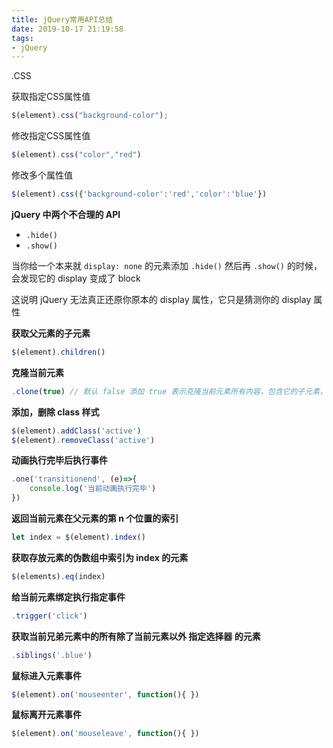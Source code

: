 ```yaml
---
title: jQuery常用API总结
date: 2019-10-17 21:19:58
tags:
- jQuery
---
```


.CSS

获取指定CSS属性值

```js
$(element).css("background-color");
```

修改指定CSS属性值

```js
$(element).css("color","red")
```
修改多个属性值
```javascript
$(element).css({'background-color':'red','color':'blue'})
```

**jQuery 中两个不合理的 API** 

- `.hide()`
- `.show()`

当你给一个本来就 `display: none` 的元素添加 `.hide()` 然后再 `.show()` 的时候，会发现它的 display 变成了 block 

这说明 jQuery 无法真正还原你原本的 display 属性，它只是猜测你的 display 属性

**获取父元素的子元素**

```js
$(element).children()
```

**克隆当前元素**

```js
.clone(true) // 默认 false 添加 true 表示克隆当前元素所有内容，包含它的子元素，
```



**添加，删除 class 样式**

```js
$(element).addClass('active')
$(element).removeClass('active')
```

**动画执行完毕后执行事件**

```js
.one('transitionend', (e)=>{
	console.log('当前动画执行完毕')
})
```



**返回当前元素在父元素的第 n 个位置的索引**

```js
let index = $(element).index()
```

**获取存放元素的伪数组中索引为 index 的元素**

```js
$(elements).eq(index)
```

**给当前元素绑定执行指定事件**

```js
.trigger('click')
```

**获取当前兄弟元素中的所有除了当前元素以外 指定选择器 的元素**

```js
.siblings('.blue')
```

**鼠标进入元素事件**

```js
$(element).on('mouseenter', function(){ })       
```

**鼠标离开元素事件**

```js
$(element).on('mouseleave', function(){ })
```

